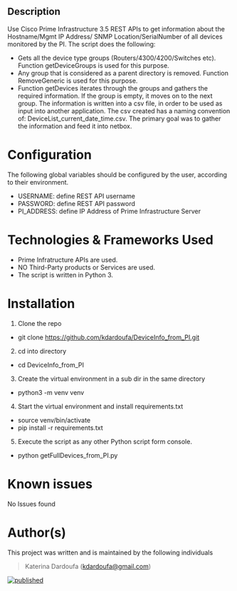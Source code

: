 
## Description 

Use Cisco Prime Infrastructure 3.5 REST APIs to get information about the Hostname/Mgmt IP Address/ SNMP Location/SerialNumber of all devices monitored by the PI. The script does the following:
-	Gets all the device type groups (Routers/4300/4200/Switches etc). Function getDeviceGroups is used for this purpose.
-	Any group that is considered as a parent directory is removed. Function RemoveGeneric is used for this purpose.
-	Function getDevices iterates through the groups and gathers the required information. If the group is empty, it moves on to the next group.
The information is written into a csv file, in order to be used as input into another application. The csv created has a naming convention of:
DeviceList_current_date_time.csv. 
The primary goal was to gather the information and feed it into netbox.

# Configuration
The following global variables should be configured by the user, according to their environment.
- USERNAME: define REST API username
- PASSWORD: define REST API password
- PI_ADDRESS: define IP Address of Prime Infrastructure Server

# Technologies & Frameworks Used
* Prime Infratructure APIs are used.
* NO Third-Party products or Services are used.
* The script is written in Python 3.

# Installation
1. Clone the repo
  * git clone https://github.com/kdardoufa/DeviceInfo_from_PI.git

2. cd into directory
  * cd DeviceInfo_from_PI

3. Create the virtual environment in a sub dir in the same directory
  * python3 -m venv venv

4. Start the virtual environment and install requirements.txt
  * source venv/bin/activate
  * pip install -r requirements.txt

5. Execute the script as any other Python script form console. 
  * python getFullDevices_from_PI.py

# Known issues
No Issues found

# Author(s)
This project was written and is maintained by the following individuals
> Katerina Dardoufa (kdardoufa@gmail.com)


[![published](https://static.production.devnetcloud.com/codeexchange/assets/images/devnet-published.svg)](https://developer.cisco.com/codeexchange/github/repo/kdardoufa/DeviceInfo_from_PI)
